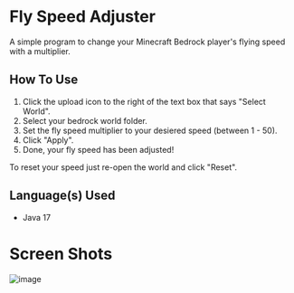 # Fly Speed Adjuster

A simple program to change your Minecraft Bedrock player's flying speed with a multiplier.

## How To Use

1. Click the upload icon to the right of the text box that says "Select World".
2. Select your bedrock world folder.
3. Set the fly speed multiplier to your desiered speed (between 1 - 50).
4. Click "Apply".
5. Done, your fly speed has been adjusted!

To reset your speed just re-open the world and click "Reset".

## Language(s) Used

* Java 17

# Screen Shots

![image](https://github.com/user-attachments/assets/3a5b74b2-e86f-4de1-ae73-4e46332d87f0)
